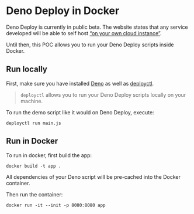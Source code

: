# Deno Deploy in Docker

Deno Deploy is currently in public beta. The website states that any service developed will be able to self host [“on your own cloud instance”](https://deno.com/deploy).

Until then, this POC allows you to run your Deno Deploy scripts inside Docker.

## Run locally

First, make sure you have installed [Deno](https://deno.land/#installation) as well as [deployctl](https://deno.com/deploy/docs/deployctl).

> `deployctl` allows you to run your Deno Deploy scripts locally on your machine.

To run the demo script like it would on Deno Deploy, execute:

```shell
deployctl run main.js
```

## Run in Docker

To run in docker, first build the app:

```shell
docker build -t app .
```

All dependencies of your Deno script will be pre-cached into the Docker container.

Then run the container:

```shell
docker run -it --init -p 8080:8080 app
```
